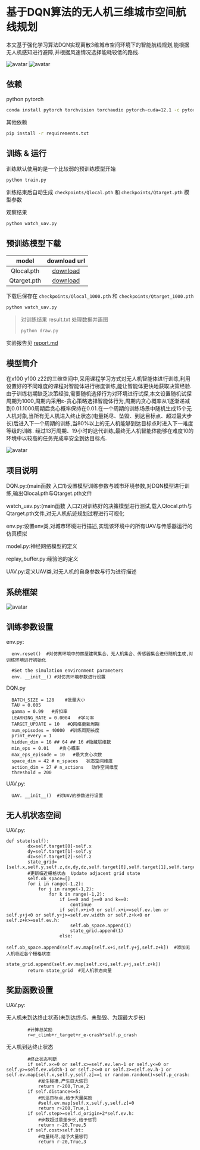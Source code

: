 
# 基于DQN算法的无人机三维城市空间航线规划

本文基于强化学习算法DQN实现离散3维城市空间环境下的智能航线规划,能根据无人机感知进行避障,并根据风速情况选择能耗较低的路线.

![avatar](./images/a.gif) ![avatar](./images/b.gif)

## 依赖

python pytorch

```bash
conda install pytorch torchvision torchaudio pytorch-cuda=12.1 -c pytorch -c nvidia
```

其他依赖

```bash
pip install -r requirements.txt
```

## 训练 & 运行

训练默认使用的是一个比较弱的预训练模型开始

```bash
python train.py
```

训练结束后自动生成 `checkpoints/Qlocal.pth` 和 `checkpoints/Qtarget.pth` 模型参数

观察结果

```bash
python watch_uav.py
```

## 预训练模型下载

|    model    |                                          download url                                           |
| :---------: | :---------------------------------------------------------------------------------------------: |
| Qlocal.pth  | [download](https://github.com/luzhixing12345/DQN-uav/releases/download/v0.0.1/Qlocal_1000.pth)  |
| Qtarget.pth | [download](https://github.com/luzhixing12345/DQN-uav/releases/download/v0.0.1/Qtarget_1000.pth) |

下载后保存在 `checkpoints/Qlocal_1000.pth` 和 `checkpoints/Qtarget_1000.pth`

```bash
python watch_uav.py
```
 
> 对训练结果 result.txt 处理数据并画图
>
> ```python
> python draw.py
> ```

实验报告见 [report.md](./report.md)

## 模型简介
在x100 y100 z22的三维空间中,采用课程学习方式对无人机智能体进行训练,利用设置好的不同难度的课程对智能体进行梯度训练,能让智能体更快地获取决策经验.由于训练初期缺乏决策经验,需要随机选择行为对环境进行试探,本文设置随机试探周期为1000,周期内采用ε-贪心策略选择智能体行为,周期内贪心概率从1逐渐递减到0.01.1000周期后贪心概率保持在0.01.在一个周期的训练场景中随机生成15个无人机对象,当所有无人机进入终止状态(电量耗尽、坠毁、到达目标点、超过最大步长)后进入下一个周期的训练,当80%以上的无人机能够到达目标点时进入下一难度等级的训练.
经过13万周期、19小时的迭代训练,最终无人机智能体能够在难度10的环境中以较高的任务完成率安全到达目标点.

![avatar](./images/航迹图.jpg)

## 项目说明 

DQN.py:(main函数 入口1)设置模型训练参数与城市环境参数,对DQN模型进行训练,输出Qlocal.pth与Qtarget.pth文件

watch_uav.py:(main函数 入口2)对训练好的决策模型进行测试,载入Qlocal.pth与Qtarget.pth文件,对无人机航迹规划过程进行可视化

env.py:设置env类,对城市环境进行描述,实现该环境中的所有UAV与传感器运行的仿真模拟

model.py:神经网络模型的定义

replay_buffer.py:经验池的定义

UAV.py:定义UAV类,对无人机的自身参数与行为进行描述

## 系统框架
![avatar](./images/DQN无人机航迹规划系统框架图.jpg)
## 训练参数设置 
env.py:
~~~ 
  env.reset()  #对仿真环境中的房屋建筑集合、无人机集合、传感器集合进行随机生成,对训练环境进行初始化 
  
  #Set the simulation environment parameters
  env. __init__() #对仿真环境参数进行设置
~~~
DQN.py
~~~ 
  BATCH_SIZE = 128    #批量大小
  TAU = 0.005 
  gamma = 0.99   #折扣率
  LEARNING_RATE = 0.0004   #学习率
  TARGET_UPDATE = 10   #Q网络更新周期 
  num_episodes = 40000  #训练周期长度 
  print_every = 1  
  hidden_dim = 16 ## 64 ## 16 #隐藏层维数 
  min_eps = 0.01    #贪心概率
  max_eps_episode = 10   #最大贪心次数
  space_dim = 42 # n_spaces   状态空间维度
  action_dim = 27 # n_actions   动作空间维度
  threshold = 200    
~~~
UAV.py:
~~~ 
  UAV. __init__()  #对UAV的参数进行设置
~~~
## 无人机状态空间
UAV.py:
~~~ 
def state(self):
        dx=self.target[0]-self.x
        dy=self.target[1]-self.y
        dz=self.target[2]-self.z
        state_grid=    [self.x,self.y,self.z,dx,dy,dz,self.target[0],self.target[1],self.target[2],self.d_origin,self.step,self.distance,self.dir,self.p_crash,self.now_bt,self.cost]
        #更新临近栅格状态  Update adjacent grid state
        self.ob_space=[]
        for i in range(-1,2):
            for j in range(-1,2):
                for k in range(-1,2):
                    if i==0 and j==0 and k==0:
                        continue
                    if self.x+i<0 or self.x+i>=self.ev.len or self.y+j<0 or self.y+j>=self.ev.width or self.z+k<0 or self.z+k>=self.ev.h:
                        self.ob_space.append(1) 
                        state_grid.append(1)
                    else:
                        self.ob_space.append(self.ev.map[self.x+i,self.y+j,self.z+k])  #添加无人机临近各个栅格状态
                        state_grid.append(self.ev.map[self.x+i,self.y+j,self.z+k])
        return state_grid  #无人机状态向量
~~~

## 奖励函数设置
UAV.py:

无人机未到达终止状态(未到达终点、未坠毁、为超最大步长)
~~~
        #计算总奖励 
        r=r_climb+r_target+r_e-crash*self.p_crash   
~~~
无人机到达终止状态
~~~
        #终止状态判断
        if self.x<=0 or self.x>=self.ev.len-1 or self.y<=0 or self.y>=self.ev.width-1 or self.z<=0 or self.z>=self.ev.h-1 or self.ev.map[self.x,self.y,self.z]==1 or random.random()<self.p_crash:
            #发生碰撞,产生巨大惩罚
            return r-200,True,2
        if self.distance<=5:
            #到达目标点,给予大量奖励
            #self.ev.map[self.x,self.y,self.z]=0
            return r+200,True,1 
        if self.step>=self.d_origin+2*self.ev.h:
            #步数超过最差步长,给予惩罚
            return r-20,True,5
        if self.cost>self.bt:
            #电量耗尽,给予大量惩罚
            return r-20,True,3
~~~

